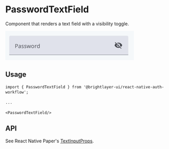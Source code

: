# PasswordTextField

Component that renders a text field with a visibility toggle.

<img width="400" alt="passwordTextField" src="../../media/password-text-field.png">

## Usage

```tsx
import { PasswordTextField } from '@brightlayer-ui/react-native-auth-workflow';

...

<PasswordTextField/>
```

## API

See React Native Paper's [TextInputProps](https://callstack.github.io/react-native-paper/docs/components/TextInput/).
